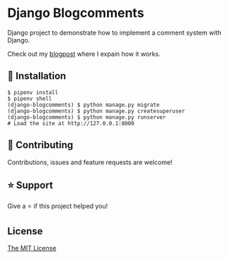 # Django Blogcomments

Django project to demonstrate how to implement a comment system with Django.

Check out my [blogpost](https://www.samuelliedtke.com/blog/implement-comment-system-blog-application-django/#comments) where I expain how it works.

## 📖 Installation
```shell
$ pipenv install
$ pipenv shell
(django-blogcomments) $ python manage.py migrate
(django-blogcomments) $ python manage.py createsuperuser
(django-blogcomments) $ python manage.py runserver
# Load the site at http://127.0.0.1:8000
```

## 🤝 Contributing
Contributions, issues and feature requests are welcome! 

## ⭐️ Support
Give a ⭐️ if this project helped you!

## License
[The MIT License](https://github.com/jimmybutton/django-blogcomments/blob/master/LICENSE)